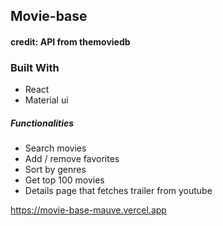 ## Movie-base
#### credit: API from themoviedb
### Built With
- React
- Material ui
##### Functionalities 
- Search movies
- Add / remove favorites
- Sort by genres
- Get top 100 movies
- Details page that fetches trailer from youtube

https://movie-base-mauve.vercel.app
